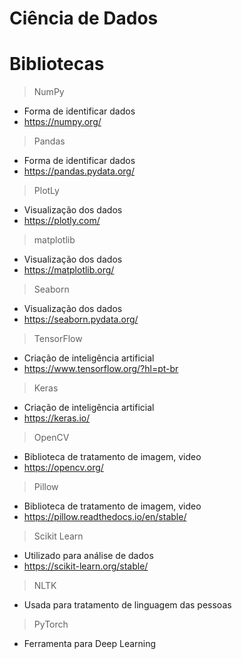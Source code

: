 # Ciência de Dados

# Bibliotecas

> NumPy
- Forma de identificar dados
- https://numpy.org/


> Pandas
- Forma de identificar dados
- https://pandas.pydata.org/

> PlotLy
- Visualização dos dados
- https://plotly.com/

> matplotlib
- Visualização dos dados
- https://matplotlib.org/


> Seaborn
- Visualização dos dados
- https://seaborn.pydata.org/

> TensorFlow

- Criação de inteligência artificial
- https://www.tensorflow.org/?hl=pt-br

> Keras
- Criação de inteligência artificial
- https://keras.io/

> OpenCV
- Biblioteca de tratamento de imagem, video
- https://opencv.org/


> Pillow
- Biblioteca de tratamento de imagem, video
- https://pillow.readthedocs.io/en/stable/

> Scikit Learn 
- Utilizado para análise de dados
- https://scikit-learn.org/stable/

> NLTK
- Usada para tratamento de linguagem das pessoas

> PyTorch
- Ferramenta para Deep Learning